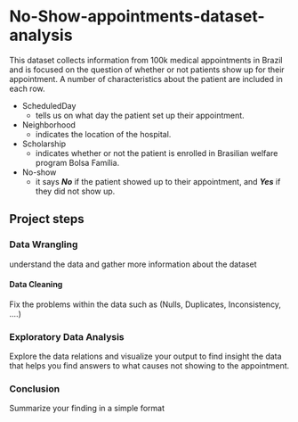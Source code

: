 # No-Show-appointments-dataset-analysis
This dataset collects information from 100k medical appointments in Brazil and is focused on the question of whether or not patients show up for their appointment. A number of characteristics about the patient are included in each row.

* ScheduledDay
  - tells us on what day the patient set up their appointment.
* Neighborhood
  - indicates the location of the hospital.
* Scholarship
  - indicates whether or not the patient is enrolled in Brasilian welfare program Bolsa Família.
* No-show
  - it says ***No*** if the patient showed up to their appointment, and ***Yes*** if they did not show up.

## Project steps
### Data Wrangling
understand the data and gather more information about the dataset
#### Data Cleaning
Fix the problems within the data such as (Nulls, Duplicates, Inconsistency, ....) 
### Exploratory Data Analysis
Explore the data relations and visualize your output to find insight the data that helps you find answers to what causes not showing to the appointment.
### Conclusion
Summarize your finding in a simple format
